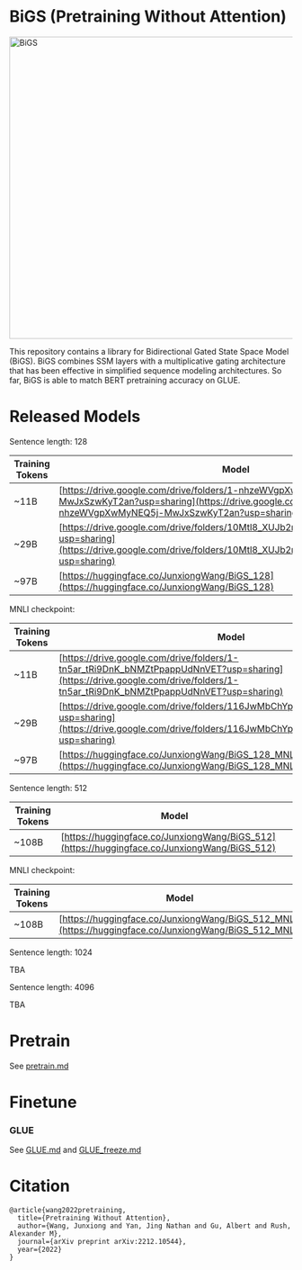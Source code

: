 # BiGS (Pretraining Without Attention)

<img width="537" alt="BiGS" src="https://user-images.githubusercontent.com/16102460/221464744-06b6538a-7e84-4c95-909f-239eab1dba71.png">

This repository contains a library for Bidirectional Gated State Space Model (BiGS). BiGS combines SSM layers with a multiplicative gating architecture that has been effective in simplified sequence modeling architectures. So far,  BiGS is able to match BERT pretraining accuracy on GLUE.

# Released Models

Sentence length: 128

|**Training Tokens**|**Model**|
|----------|----------|
|~11B|[https://drive.google.com/drive/folders/1-nhzeWVgpXwMyNEQ5j-MwJxSzwKyT2an?usp=sharing](https://drive.google.com/drive/folders/1-nhzeWVgpXwMyNEQ5j-MwJxSzwKyT2an?usp=sharing)
|~29B|[https://drive.google.com/drive/folders/10Mtl8_XUJb2mmHLyRC9x1wltdIWy6aaP?usp=sharing](https://drive.google.com/drive/folders/10Mtl8_XUJb2mmHLyRC9x1wltdIWy6aaP?usp=sharing)
|~97B|[https://huggingface.co/JunxiongWang/BiGS_128](https://huggingface.co/JunxiongWang/BiGS_128)

MNLI checkpoint:

|**Training Tokens**|**Model**|
|----------|----------|
|~11B|[https://drive.google.com/drive/folders/1-tn5ar_tRi9DnK_bNMZtPpappUdNnVET?usp=sharing](https://drive.google.com/drive/folders/1-tn5ar_tRi9DnK_bNMZtPpappUdNnVET?usp=sharing)
|~29B|[https://drive.google.com/drive/folders/116JwMbChYp9tBuPTz5jbiaulhXrXt1P2?usp=sharing](https://drive.google.com/drive/folders/116JwMbChYp9tBuPTz5jbiaulhXrXt1P2?usp=sharing)
|~97B|[https://huggingface.co/JunxiongWang/BiGS_128_MNLI](https://huggingface.co/JunxiongWang/BiGS_128_MNLI)

Sentence length: 512

|**Training Tokens**|**Model**|
|----------|----------|
|~108B|[https://huggingface.co/JunxiongWang/BiGS_512](https://huggingface.co/JunxiongWang/BiGS_512)

MNLI checkpoint:

|**Training Tokens**|**Model**|
|----------|----------|
|~108B|[https://huggingface.co/JunxiongWang/BiGS_512_MNLI](https://huggingface.co/JunxiongWang/BiGS_512_MNLI)

Sentence length: 1024

TBA

Sentence length: 4096

TBA

# Pretrain

See [pretrain.md](pretrain.md)

# Finetune

### GLUE

See [GLUE.md](GLUE.md) and [GLUE_freeze.md](GLUE_freeze.md)

# Citation

```
@article{wang2022pretraining,
  title={Pretraining Without Attention},
  author={Wang, Junxiong and Yan, Jing Nathan and Gu, Albert and Rush, Alexander M},
  journal={arXiv preprint arXiv:2212.10544},
  year={2022}
}
```